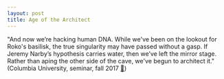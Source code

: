 ```yaml
---
layout: post
title: Age of the Architect
---
```


"And now we’re hacking human DNA. While we've been on the lookout for Roko's basilisk, the true singularity may have passed without a gasp. If Jeremy Narby’s hypothesis carries water, then we’ve left the mirror stage. Rather than aping the other side of the cave, we've begun to architect it." \(Columbia University, seminar, fall 2017 [🔗](https://courseworks2.columbia.edu/courses/sis_course_id:ARCHA6752_001_2017_3)\)
